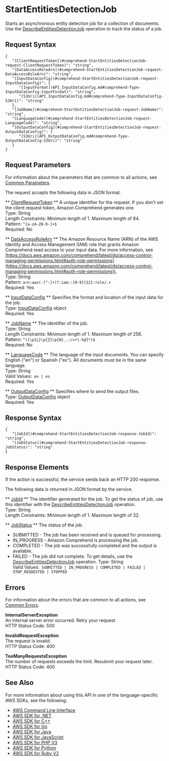 # StartEntitiesDetectionJob<a name="API_StartEntitiesDetectionJob"></a>

Starts an asynchronous entity detection job for a collection of documents\. Use the [DescribeEntitiesDetectionJob](API_DescribeEntitiesDetectionJob.md) operation to track the status of a job\.

## Request Syntax<a name="API_StartEntitiesDetectionJob_RequestSyntax"></a>

```
{
   "[ClientRequestToken](#comprehend-StartEntitiesDetectionJob-request-ClientRequestToken)": "string",
   "[DataAccessRoleArn](#comprehend-StartEntitiesDetectionJob-request-DataAccessRoleArn)": "string",
   "[InputDataConfig](#comprehend-StartEntitiesDetectionJob-request-InputDataConfig)": { 
      "[InputFormat](API_InputDataConfig.md#comprehend-Type-InputDataConfig-InputFormat)": "string",
      "[S3Uri](API_InputDataConfig.md#comprehend-Type-InputDataConfig-S3Uri)": "string"
   },
   "[JobName](#comprehend-StartEntitiesDetectionJob-request-JobName)": "string",
   "[LanguageCode](#comprehend-StartEntitiesDetectionJob-request-LanguageCode)": "string",
   "[OutputDataConfig](#comprehend-StartEntitiesDetectionJob-request-OutputDataConfig)": { 
      "[S3Uri](API_OutputDataConfig.md#comprehend-Type-OutputDataConfig-S3Uri)": "string"
   }
}
```

## Request Parameters<a name="API_StartEntitiesDetectionJob_RequestParameters"></a>

For information about the parameters that are common to all actions, see [Common Parameters](CommonParameters.md)\.

The request accepts the following data in JSON format\.

 ** [ClientRequestToken](#API_StartEntitiesDetectionJob_RequestSyntax) **   <a name="comprehend-StartEntitiesDetectionJob-request-ClientRequestToken"></a>
A unique identifier for the request\. If you don't set the client request token, Amazon Comprehend generates one\.  
Type: String  
Length Constraints: Minimum length of 1\. Maximum length of 64\.  
Pattern: `^[a-zA-Z0-9-]+$`   
Required: No

 ** [DataAccessRoleArn](#API_StartEntitiesDetectionJob_RequestSyntax) **   <a name="comprehend-StartEntitiesDetectionJob-request-DataAccessRoleArn"></a>
The Amazon Resource Name \(ARN\) of the AWS Identity and Access Management \(IAM\) role that grants Amazon Comprehend read access to your input data\. For more information, see [https://docs.aws.amazon.com/comprehend/latest/dg/access-control-managing-permissions.html#auth-role-permissions](https://docs.aws.amazon.com/comprehend/latest/dg/access-control-managing-permissions.html#auth-role-permissions)\.  
Type: String  
Pattern: `arn:aws(-[^:]+)?:iam::[0-9]{12}:role/.+`   
Required: Yes

 ** [InputDataConfig](#API_StartEntitiesDetectionJob_RequestSyntax) **   <a name="comprehend-StartEntitiesDetectionJob-request-InputDataConfig"></a>
Specifies the format and location of the input data for the job\.  
Type: [InputDataConfig](API_InputDataConfig.md) object  
Required: Yes

 ** [JobName](#API_StartEntitiesDetectionJob_RequestSyntax) **   <a name="comprehend-StartEntitiesDetectionJob-request-JobName"></a>
The identifier of the job\.  
Type: String  
Length Constraints: Minimum length of 1\. Maximum length of 256\.  
Pattern: `^([\p{L}\p{Z}\p{N}_.:/=+\-%@]*)$`   
Required: No

 ** [LanguageCode](#API_StartEntitiesDetectionJob_RequestSyntax) **   <a name="comprehend-StartEntitiesDetectionJob-request-LanguageCode"></a>
The language of the input documents\. You can specify English \("en"\) or Spanish \("es"\)\. All documents must be in the same language\.  
Type: String  
Valid Values:` en | es`   
Required: Yes

 ** [OutputDataConfig](#API_StartEntitiesDetectionJob_RequestSyntax) **   <a name="comprehend-StartEntitiesDetectionJob-request-OutputDataConfig"></a>
Specifies where to send the output files\.  
Type: [OutputDataConfig](API_OutputDataConfig.md) object  
Required: Yes

## Response Syntax<a name="API_StartEntitiesDetectionJob_ResponseSyntax"></a>

```
{
   "[JobId](#comprehend-StartEntitiesDetectionJob-response-JobId)": "string",
   "[JobStatus](#comprehend-StartEntitiesDetectionJob-response-JobStatus)": "string"
}
```

## Response Elements<a name="API_StartEntitiesDetectionJob_ResponseElements"></a>

If the action is successful, the service sends back an HTTP 200 response\.

The following data is returned in JSON format by the service\.

 ** [JobId](#API_StartEntitiesDetectionJob_ResponseSyntax) **   <a name="comprehend-StartEntitiesDetectionJob-response-JobId"></a>
The identifier generated for the job\. To get the status of job, use this identifier with the [DescribeEntitiesDetectionJob](API_DescribeEntitiesDetectionJob.md) operation\.  
Type: String  
Length Constraints: Minimum length of 1\. Maximum length of 32\.

 ** [JobStatus](#API_StartEntitiesDetectionJob_ResponseSyntax) **   <a name="comprehend-StartEntitiesDetectionJob-response-JobStatus"></a>
The status of the job\.   
+ SUBMITTED \- The job has been received and is queued for processing\.
+ IN\_PROGRESS \- Amazon Comprehend is processing the job\.
+ COMPLETED \- The job was successfully completed and the output is available\.
+ FAILED \- The job did not complete\. To get details, use the [DescribeEntitiesDetectionJob](API_DescribeEntitiesDetectionJob.md) operation\.
Type: String  
Valid Values:` SUBMITTED | IN_PROGRESS | COMPLETED | FAILED | STOP_REQUESTED | STOPPED` 

## Errors<a name="API_StartEntitiesDetectionJob_Errors"></a>

For information about the errors that are common to all actions, see [Common Errors](CommonErrors.md)\.

 **InternalServerException**   
An internal server error occurred\. Retry your request\.  
HTTP Status Code: 500

 **InvalidRequestException**   
The request is invalid\.  
HTTP Status Code: 400

 **TooManyRequestsException**   
The number of requests exceeds the limit\. Resubmit your request later\.  
HTTP Status Code: 400

## See Also<a name="API_StartEntitiesDetectionJob_SeeAlso"></a>

For more information about using this API in one of the language\-specific AWS SDKs, see the following:
+  [AWS Command Line Interface](https://docs.aws.amazon.com/goto/aws-cli/comprehend-2017-11-27/StartEntitiesDetectionJob) 
+  [AWS SDK for \.NET](https://docs.aws.amazon.com/goto/DotNetSDKV3/comprehend-2017-11-27/StartEntitiesDetectionJob) 
+  [AWS SDK for C\+\+](https://docs.aws.amazon.com/goto/SdkForCpp/comprehend-2017-11-27/StartEntitiesDetectionJob) 
+  [AWS SDK for Go](https://docs.aws.amazon.com/goto/SdkForGoV1/comprehend-2017-11-27/StartEntitiesDetectionJob) 
+  [AWS SDK for Java](https://docs.aws.amazon.com/goto/SdkForJava/comprehend-2017-11-27/StartEntitiesDetectionJob) 
+  [AWS SDK for JavaScript](https://docs.aws.amazon.com/goto/AWSJavaScriptSDK/comprehend-2017-11-27/StartEntitiesDetectionJob) 
+  [AWS SDK for PHP V3](https://docs.aws.amazon.com/goto/SdkForPHPV3/comprehend-2017-11-27/StartEntitiesDetectionJob) 
+  [AWS SDK for Python](https://docs.aws.amazon.com/goto/boto3/comprehend-2017-11-27/StartEntitiesDetectionJob) 
+  [AWS SDK for Ruby V2](https://docs.aws.amazon.com/goto/SdkForRubyV2/comprehend-2017-11-27/StartEntitiesDetectionJob) 